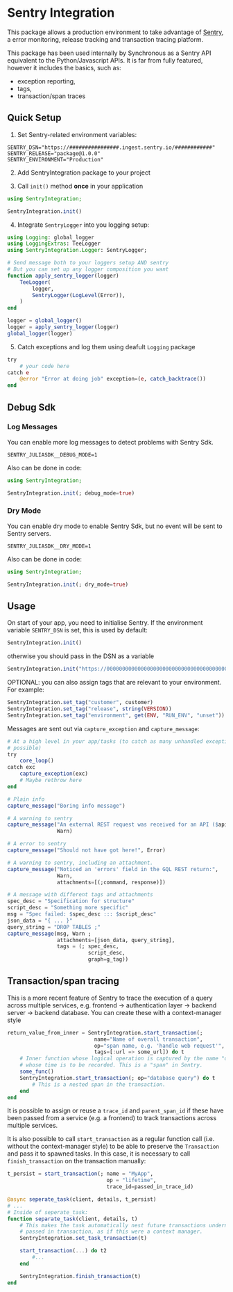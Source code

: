 # Sentry Integration

This package allows a production environment to take advantage of
[Sentry](https://sentry.io/), a error monitoring, release tracking and
transaction tracing platform.

This package has been used internally by Synchronous as a
Sentry API equivalent to the Python/Javascript APIs. It is far from fully
featured, however it includes the basics, such as:
- exception reporting,
- tags,
- transaction/span traces

## Quick Setup

1. Set Sentry-related environment variables:

```shell
SENTRY_DSN="https://################.ingest.sentry.io/############"
SENTRY_RELEASE="package@1.0.0"
SENTRY_ENVIRONMENT="Production"
```

2. Add SentryIntegration package to your project

3. Call `init()` method **once** in your application

```julia
using SentryIntegration;

SentryIntegration.init()
```

4. Integrate `SentryLogger` into you logging setup:

```julia
using Logging: global_logger
using LoggingExtras: TeeLogger
using SentryIntegration.Logger: SentryLogger;

# Send message both to your loggers setup AND sentry
# But you can set up any logger composition you want
function apply_sentry_logger(logger)
    TeeLogger(
        logger,
        SentryLogger(LogLevel(Error)),
    )
end

logger = global_logger()
logger = apply_sentry_logger(logger)
global_logger(logger)
```

5. Catch exceptions and log them using deafult `Logging` package

```julia
try
    # your code here
catch e
    @error "Error at doing job" exception=(e, catch_backtrace())
end
```

## Debug Sdk

### Log Messages

You can enable more log messages to detect problems with Sentry Sdk.

```shell
SENTRY_JULIASDK__DEBUG_MODE=1
```

Also can be done in code:

```julia
using SentryIntegration;

SentryIntegration.init(; debug_mode=true)
```

### Dry Mode

You can enable dry mode to enable Sentry Sdk, but no event will be sent to Sentry servers.

```shell
SENTRY_JULIASDK__DRY_MODE=1
```

Also can be done in code:

```julia
using SentryIntegration;

SentryIntegration.init(; dry_mode=true)
```

## Usage

On start of your app, you need to initialise Sentry. If the environment variable
`SENTRY_DSN` is set, this is used by default:
```julia
SentryIntegration.init()
```
otherwise you should pass in the DSN as a variable
```julia
SentryIntegration.init("https://0000000000000000000000000000000000000000.ingest.sentry.io/0000000")
```

OPTIONAL: you can also assign tags that are relevant to your environment. For example:
```julia
SentryIntegration.set_tag("customer", customer)
SentryIntegration.set_tag("release", string(VERSION))
SentryIntegration.set_tag("environment", get(ENV, "RUN_ENV", "unset"))
```

Messages are sent out via `capture_exception` and `capture_message`:

```julia
# At a high level in your app/tasks (to catch as many unhandled exceptions as
# possible)
try
    core_loop()
catch exc
    capture_exception(exc)
    # Maybe rethrow here
end
```

```julia
# Plain info
capture_message("Boring info message")
```

```julia
# A warning to sentry
capture_message("An external REST request was received for an API ($api_name) that is unknown",
                Warn)
```
```julia
# A error to sentry
capture_message("Should not have got here!", Error)
```
```julia
# A warning to sentry, including an attachment.
capture_message("Noticed an 'errors' field in the GQL REST return:",
                Warn,
                attachments=[(;command, response)])
```
```julia
# A message with different tags and attachments
spec_desc = "Specification for structure"
script_desc = "Something more specific"
msg = "Spec failed: $spec_desc ::: $script_desc"
json_data = "{ ... }"
query_string = "DROP TABLES ;"
capture_message(msg, Warn ;
                attachments=[json_data, query_string],
                tags = (; spec_desc,
                          script_desc,
                          graph=g_tag))
```

## Transaction/span tracing

This is a more recent feature of Sentry to trace the execution of a query across
multiple services, e.g. frontend -> authentication layer -> backend server ->
backend database. You can create these with a context-manager style

```julia
return_value_from_inner = SentryIntegration.start_transaction(;
                            name="Name of overall transaction",
                            op="span name, e.g. 'handle web request'",
                            tags=[:url => some_url]) do t
    # Inner function whose logical operation is captured by the name "op" and
    # whose time is to be recorded. This is a "span" in Sentry.
    some_func()
    SentryIntegration.start_transaction(; op="database query") do t
        # This is a nested span in the transaction.
    end
end
```

It is possible to assign or reuse a `trace_id` and `parent_span_id` if these
have been passed from a service (e.g. a frontend) to track transactions across
multiple services.

It is also possible to call `start_transaction` as a regular function call (i.e.
without the context-manager style) to be able to preserve the `Transaction` and
pass it to spawned tasks. In this case, it is necessary to call
`finish_transaction` on the transaction manually:

```julia
t_persist = start_transaction(; name = "MyApp",
                                op = "lifetime",
                                trace_id=passed_in_trace_id)

@async seperate_task(client, details, t_persist)
# ...
# Inside of seperate_task:
function separate_task(client, details, t)
    # This makes the task automatically nest future transactions underneath the
    # passed in transaction, as if this were a context manager.
    SentryIntegration.set_task_transaction(t)

    start_transaction(...) do t2
        #...
    end

    SentryIntegration.finish_transaction(t)
end
```

